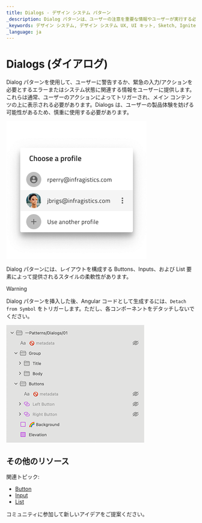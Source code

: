 ```yaml
---
title: Dialogs - デザイン システム パターン
_description: Dialog パターンは、ユーザーの注意を重要な情報やユーザーが実行する必要のあるアクションに向けるために使用されます。
_keywords: デザイン システム, デザイン システム UX, UI キット, Sketch, Ignite UI for Angular, Sketch to Angular, Angular, Angular デザイン システム, Sketch から コードをエクスポート, Angular 用のデザイン キット, Sketch HTML, Sketch to HTML, Sketch UI キット
_language: ja
---
```


# Dialogs (ダイアログ)

Dialog パターンを使用して、ユーザーに警告するか、緊急の入力/アクションを必要とするエラーまたはシステム状態に関連する情報をユーザーに提供します。これらは通常、ユーザーのアクションによってトリガーされ、メイン コンテンツの上に表示される必要があります。Dialogs は、ユーザーの製品体験を妨げる可能性があるため、慎重に使用する必要があります。

<img class="responsive-img" src="../images/dialogs_demo.png" srcset="../images/dialogs_demo@2x.png 2x" />

Dialog パターンには、レイアウトを構成する Buttons、Inputs、および List 要素によって提供されるスタイルの柔軟性があります。

> [!WARNING]
> Dialog パターンを挿入した後、Angular コードとして生成するには、`Detach from Symbol` をトリガーします。ただし、各コンポーネントをデタッチしないでください。

<img class="responsive-img" src="../images/dialogs_detach.png" srcset="../images/dialogs_detach@2x.png 2x" />

## その他のリソース

関連トピック:

- [Button](../components/button.md)
- [Input](../components/input.md)
- [List](../components/list.md)
  <div class="divider--half"></div>

コミュニティに参加して新しいアイデアをご提案ください。
